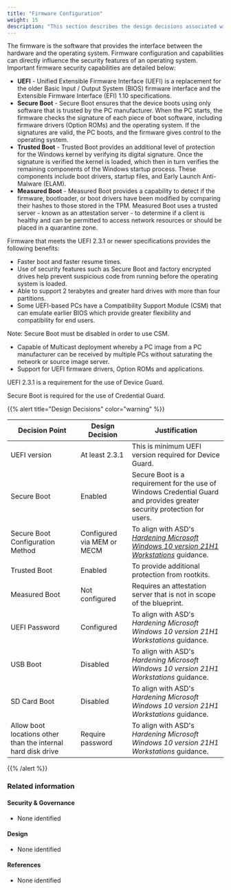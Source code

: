 ```yaml
---
title: "Firmware Configuration"
weight: 15
description: "This section describes the design decisions associated with firmware configuration on Windows 10 and 11 endpoints configured according to guidance in ASD's Blueprint for Secure Cloud."
---
```


The firmware is the software that provides the interface between the hardware and the operating system. Firmware configuration and capabilities can directly influence the security features of an operating system.
Important firmware security capabilities are detailed below:

* **UEFI** - Unified Extensible Firmware Interface (UEFI) is a replacement for the older Basic Input / Output System (BIOS) firmware interface and the Extensible Firmware Interface (EFI) 1.10 specifications.
* **Secure Boot** - Secure Boot ensures that the device boots using only software that is trusted by the PC manufacturer. When the PC starts, the firmware checks the signature of each piece of boot software, including firmware drivers (Option ROMs) and the operating system. If the signatures are valid, the PC boots, and the firmware gives control to the operating system.
* **Trusted Boot** - Trusted Boot provides an additional level of protection for the Windows kernel by verifying its digital signature. Once the signature is verified the kernel is loaded, which then in turn verifies the remaining components of the Windows startup process. These components include boot drivers, startup files, and Early Launch Anti-Malware (ELAM).
* **Measured Boot** - Measured Boot provides a capability to detect if the firmware, bootloader, or boot drivers have been modified by comparing their hashes to those stored in the TPM. Measured Boot uses a trusted server - known as an attestation server - to determine if a client is healthy and can be permitted to access network resources or should be placed in a quarantine zone.

Firmware that meets the UEFI 2.3.1 or newer specifications provides the following benefits:

* Faster boot and faster resume times.
* Use of security features such as Secure Boot and factory encrypted drives help prevent suspicious code from running before the operating system is loaded.
* Able to support 2 terabytes and greater hard drives with more than four partitions.
* Some UEFI-based PCs have a Compatibility Support Module (CSM) that can emulate earlier BIOS which provide greater flexibility and compatibility for end users.

Note: Secure Boot must be disabled in order to use CSM.

* Capable of Multicast deployment whereby a PC image from a PC manufacturer can be received by multiple PCs without saturating the network or source image server.
* Support for UEFI firmware drivers, Option ROMs and applications.

UEFI 2.3.1 is a requirement for the use of Device Guard.

Secure Boot is required for the use of Credential Guard.

{{% alert title="Design Decisions" color="warning" %}}

| Decision Point                                               | Design Decision            | Justification                                                                                                            |
|--------------------------------------------------------------|----------------------------|--------------------------------------------------------------------------------------------------------------------------|
| UEFI version                                                 | At least 2.3.1             | This is minimum UEFI version required for Device Guard.                                                                  |
| Secure Boot                                                  | Enabled                    | Secure Boot is a requirement for the use of Windows Credential Guard and provides greater security protection for users. |
| Secure Boot Configuration Method                             | Configured via MEM or MECM | To align with ASD's [*Hardening Microsoft Windows 10 version 21H1 Workstations*](https://www.cyber.gov.au/resources-business-and-government/maintaining-devices-and-systems/system-hardening-and-administration/system-hardening/hardening-microsoft-windows-10-version-21h1-workstations) guidance.                                                                       |
| Trusted Boot                                                 | Enabled                    | To provide additional protection from rootkits.                                                                          |
| Measured Boot                                                | Not configured             | Requires an attestation server that is not in scope of the blueprint.                                                    |
| UEFI Password                                                | Configured                 | To align with ASD's *Hardening Microsoft Windows 10 version 21H1 Workstations* guidance.                                                                       |
| USB Boot                                                     | Disabled                   | To align with ASD's *Hardening Microsoft Windows 10 version 21H1 Workstations* guidance.                                                                       |
| SD Card Boot                                                 | Disabled                   | To align with ASD's *Hardening Microsoft Windows 10 version 21H1 Workstations* guidance.                                                                       |
| Allow boot locations other than the internal hard disk drive | Require password           | To align with ASD's *Hardening Microsoft Windows 10 version 21H1 Workstations* guidance.                                                                       |

{{% /alert %}}

### Related information

#### Security & Governance

* None identified

#### Design

* None identified

#### References

* None identified